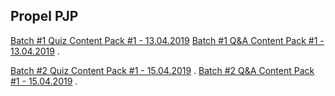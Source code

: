 ## Propel PJP

[Batch #1 Quiz Content Pack #1 - 13.04.2019](https://yantrashala.github.io/propel-2019-pjp/quiz-cp1b1.html) 
[Batch #1 Q&A Content Pack #1 - 13.04.2019](https://yantrashala.github.io/propel-2019-pjp/qna-cp1b1.html) .


[Batch #2 Quiz Content Pack #1 - 15.04.2019](https://yantrashala.github.io/propel-2019-pjp/quiz-cp1b2.html) .
[Batch #2 Q&A Content Pack #1 - 15.04.2019](https://yantrashala.github.io/propel-2019-pjp/qna-cp1b2.html) .
